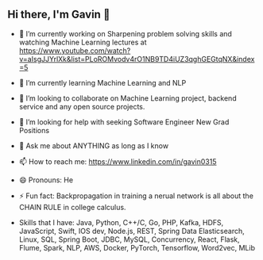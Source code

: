## Hi there, I'm Gavin 👋

<!--
**Gavin-Hoang/Gavin-Hoang** is a ✨ _special_ ✨ repository because its `README.md` (this file) appears on your GitHub profile.

Here are some ideas to get you started:
-->

- 🔭 I’m currently working on Sharpening problem solving skills and watching Machine Learning lectures at https://www.youtube.com/watch?v=aIsgJJYrlXk&list=PLoROMvodv4rO1NB9TD4iUZ3qghGEGtqNX&index=5

- 🌱 I’m currently learning Machine Learning and NLP
- 👯 I’m looking to collaborate on Machine Learning project, backend service and any open source projects. 
- 🤔 I’m looking for help with seeking Software Engineer New Grad Positions
- 💬 Ask me about ANYTHING as long as I know
- 📫 How to reach me: https://www.linkedin.com/in/gavin0315
- 😄 Pronouns: He
- ⚡ Fun fact: Backpropagation in training a nerual network is all about the CHAIN RULE in college calculus. 
- Skills that I have: Java, Python, C++/C, Go, PHP, Kafka, HDFS, JavaScript, Swift, IOS dev, Node.js, REST, Spring Data Elasticsearch, Linux, SQL, Spring Boot, JDBC, MySQL, Concurrency, React, Flask, Flume, Spark, NLP, AWS, Docker, PyTorch, Tensorflow, Word2vec, MLib


